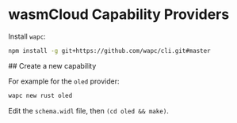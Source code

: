 # wasmCloud Capability Providers

Install `wapc`:

```sh
npm install -g git+https://github.com/wapc/cli.git#master
```

## Create a new capability

For example for the `oled` provider:

```sh
wapc new rust oled
```

Edit the `schema.widl` file, then `(cd oled && make)`.
